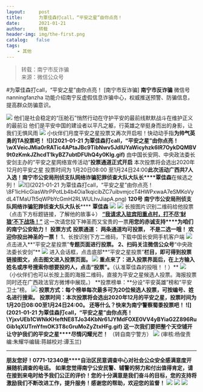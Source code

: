 ```yaml
---
layout:     post
title:      为覃佳森打call，“平安之星”由你点亮！
date:       2021-01-21
author:     转载
header-img: img/the-first.png
catalog:   false
tags:
    - 其他
---
```


<blockquote><p>转载：南宁市反诈骗<br>
来源：微信公众号</p></blockquote>

#为覃佳森打call，“平安之星”由你点亮！
[南宁市反诈骗]
**南宁市反诈骗**
微信号nanningfanzha
功能介绍南宁反虚假信息诈骗中心，权威推送预警、防骗信息，提高群众防骗意识。

![]({{site.baseurl}}/postimg/P9ficrEVSdibbSahGAohhYfky53ffm6ZicV85b7MehiabwzaImg4owaDavFA7gMkpkdtKYCnVMpz4KVYyYvE9IFKFQ.gif)
他们是社会稳定的“压舱石”悄然行动在守护平安的最前线默默战斗在维护正义的最前沿
他们是平安中国的建设者以平凡之躯，行英雄之举挺身而出的身影，让我们无惧风雨
![]({{site.baseurl}}/postimg/f8ViaxvHUJABD5VwJNlxqH1iaYxunniadNc0NxgDctziaicJ4cFmrjDHfToHush0hwDzNNh6AQwfIxBH9xAJJQibm6nA.gif)
小伙伴们月度平安之星投票又再次开启啦！快动动手指**为帅气英勇的TA投票吧！**
**![](2021-01-21
为覃佳森打call，“平安之星”由你点亮！\\wXVeicJMia0rRATic4APtaJBc9TibNwv5JdIUYaWicyhzk6IR7OykDQMBV9t0zKmkJZhcdT1kyBZ7ubtDFUhQ4y0KIg.gif)**
由中国长安网、中央政法委长安剑主办的“平安之星网络宣传活动”**投票通道正式开启**
本次投票将会选出2020年12月的平安之星
投票时间为
1月20日08:00
至1月24日24:00**此次活动广西共7人入选！****南宁市公安局刑侦支队****网络诈骗犯罪侦查大队大队长****覃佳森**在候选之列！
![]({{site.baseurl}}/postimg/EOzdrJzvhX8X3wCIQQTDyTE0KecEF7em5JeIibNOdohuCuPXpPymGQm8gB9NGv1B7rO2Z4911yncrBIXZsjj48w.gif)![](2021-01-21
为覃佳森打call，“平安之星”由你点亮！\\8F1icHicGiasWtrPPotLb4b4Oia1kqicibZC7uibvmjccT4HWPxwaA7eSMKoVydL4TMaUTt5qWPbYcGmH2RLWULhvJiapA.png)
**120号**
**南宁市公安局刑侦支队网络诈骗犯罪侦查大队大队长******
**覃佳森**
![]({{site.baseurl}}/postimg/8F1icHicGiasWtrPPotLb4b4Oia1kqicibZC7u4gCKpUTEvfGH7MQx284KwLnIyPCOlaTagvPSD77MjIczsFiam1rKicew.png)
![]({{site.baseurl}}/postimg/fWtPPVquwmdtIeh0nAbsyFGsIFqm7HLWdQaVyPJSdKCEvXnczuwwu1c8yu0nT6gKGG7OV0KnSaZsDZ5de7dBlw.jpeg)
长按图片识别二维码给他投票
（点击下方标题链接，了解他的故事↓）
**[“我请求入驻宾阳重点村，打不尽‘豺狼’不下战场！”](http://mp.weixin.qq.com/s?__biz=MzI5MDQ3MjI2OA==&mid=2247551900&idx=4&sn=489fe20356d606b8f6bf5a504e618ff6&chksm=ec1d23bfdb6aaaa99fcccf88925d48b1c7e93f454a2349a57f657c722244707731cf142fd962&scene=21#wechat_redirect)**
这一次请您投下神圣而又宝贵的一票**用您的赤诚支持****为咱们的南宁公安助力！**
**投票方式**
**投票通道：**
**两条通道均可投票，**
**不是二选一哦！**
**欢迎你投出神圣的一票！**
1、长按识别下方二维码，下载中国长安网手机客户端
![]({{site.baseurl}}/postimg/78XNpK3WmsdRLQvvbnI3GT5VyTeZwYZzzyCeSPYuLqAfESwD4LmZcCs47Lqw63ukhic2icx0waXMPN1ROXWVVmgA.jpeg)
点击进入**“平安之星投票”**专题页面进行投票。
2、扫码关注微信公众号**“中央政法委长安剑”**
![]({{site.baseurl}}/postimg/78XNpK3WmsdRLQvvbnI3GT5VyTeZwYZz23TzzaYRgcBmsouZAv7QEFXncJTGl590uX6NAj6uNcqxicyB6GUhU1A.jpeg)
进入会话框，点击底部**“平安之星投票”**栏目，即可得到投票链接图文，点击图文进入投票页面。
![]({{site.baseurl}}/postimg/P9ficrEVSdibaFlFUEAlVtHJzuK7azgia3IVjJ06sx9AUwSpqLtQo7dQEFWPEMQm8xLUTG9bibEObmtxy6ZzovAicbQ.png)
**重点来了：**进入投票界面后，在上方输入姓名或序号搜索你想要投的人，点击**“投票”**。**（认准覃佳森的投哦！！）**
![]({{site.baseurl}}/postimg/P9ficrEVSdibaFlFUEAlVtHJzuK7azgia3IEIXErkYAiafDNdtDR20fjyicia4v3Rlpl4Pmeib5GWt3UbYbydiay6dO75w.jpeg)
（小伙伴们也可以长按上面的海报二维码，直接为平安之星候选人投票。海报投票同时还在广西政法官方微博中展现。）
**投票榜单：**分设“平安英雄”榜和“平安卫士”榜。
![]({{site.baseurl}}/postimg/f8ViaxvHUJABD5VwJNlxqH1iaYxunniadNchNNfq8Iar8Wn8rR6nVou7omP7nPTyGKYTp5gMeYtS8dBqqbHRyX4KQ.jpeg)
**投票方式：**每个榜单每次最多可为20位候选人投票，可按编号、姓名进行搜索。****
**投票时间：**本次投票将会选出2020年12月的平安之星，投票时间为1月20日08:00至1月24日24:00。
**还等什么？****快来为南宁警察蜀黍****投票吧！**
**![](2021-01-21
为覃佳森打call，“平安之星”由你点亮！\\YjxvUEb1CWNkKHeftNE8TJo34KbNr61JYMdFOXE0VV4yBYiaG2Z896RuGib1qXUTrnYfmOK3T8cGruMoZyZtxHFg.gif)**
这一次我们要把整个天空铺开**让守护我们的平安之星****尽情闪耀光芒！**
（转自南宁警方）
![]({{site.baseurl}}/postimg/m6vdLvvo6W6aCCOVM3fc1JRVjG0nwA9leMqJRjJp77nDaFqjYo2GLq5iauUdrachH8zrlxkdKrrr5mhMTX7fXwQ.jpeg)
(审核:杨俊责编:朱耀华编辑:蒋越校对:谭玉兰)
***
**朋友您好！0771-12340是****自治区民意调查中心对社会公众安全感满意度开展随机调查的电话。**
**如果您觉得南宁公安民警、辅警的努力和付出值得肯定，请在接到来电时给予我们公正的评价！您的十分满意是我们奋斗的目标，您的支持将激励我们不断改进工作，提升服务！感谢您的帮助，欢迎您的监督！**
![]({{site.baseurl}}/postimg/m6vdLvvo6W4tBmkSw7BynPAZ4dpgGzH6gPSKpMSPibm3ZZdwYARicAqYI6iaLTicawgZUezTc6lgHXWGaSqHwiav3qA.jpeg)
![]({{site.baseurl}}/postimg/m6vdLvvo6W4tBmkSw7BynPAZ4dpgGzH6dmhqpDKgZf4VOiaaxr6LcaFfRCPDEHukjOhPlt2iaH3NnVwoVk1xjWLw.jpeg)
![]({{site.baseurl}}/postimg/m6vdLvvo6W4tBmkSw7BynPAZ4dpgGzH62EZZ3JuBHMHzWr2pWjUukPSqx9WsRt3S4RWQicPNzhvt1LNVX5mbTSw.jpeg)
